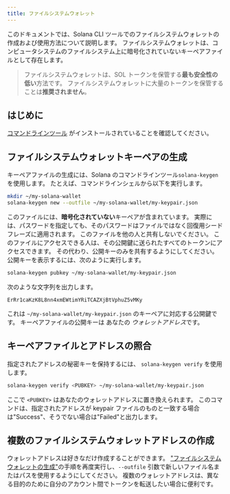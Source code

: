 ```yaml
---
title: ファイルシステムウォレット
---
```


このドキュメントでは、Solana CLI ツールでのファイルシステムウォレットの作成および使用方法について説明します。 ファイルシステムウォレットは、コンピュータシステムのファイルシステム上に暗号化されていないキーペアファイルとして存在します。

> ファイルシステムウォレットは、SOL トークンを保管する**最も安全性の低い**方法です。 ファイルシステムウォレットに大量のトークンを保管することは**推奨されません**。

## はじめに

[コマンドラインツール](../cli/install-solana-cli-tools.md) がインストールされていることを確認してください。

## ファイルシステムウォレットキーペアの生成

キーペアファイルの生成には、Solana のコマンドラインツール`solana-keygen`を使用します。 たとえば、コマンドラインシェルから以下を実行します。

```bash
mkdir ~/my-solana-wallet
solana-keygen new --outfile ~/my-solana-wallet/my-keypair.json
```

このファイルには、**暗号化されていない**キーペアが含まれています。 実際には、パスワードを指定しても、そのパスワードはファイルではなく回復用シードフレーズに適用されます。 このファイルを他の人と共有しないでください。 このファイルにアクセスできる人は、その公開鍵に送られたすべてのトークンにアクセスできます。 その代わり、公開キーのみを共有するようにしてください。 公開キーを表示するには、次のように実行します。

```bash
solana-keygen pubkey ~/my-solana-wallet/my-keypair.json
```

次のような文字列を出力します。

```text
ErRr1caKzK8L8nn4xmEWtimYRiTCAZXjBtVphuZ5vMKy
```

これは `~/my-solana-wallet/my-keypair.json` のキーペアに対応する公開鍵です。 キーペアファイルの公開キーは あなたの *ウォレットアドレス*です。

## キーペアファイルとアドレスの照合

指定されたアドレスの秘密キーを保持するには、 `solana-keygen verify` を使用します。

```bash
solana-keygen verify <PUBKEY> ~/my-solana-wallet/my-keypair.json
```

ここで `<PUBKEY>` はあなたのウォレットアドレスに置き換えられます。 このコマンドは、指定されたアドレスが keypair ファイルのものと一致する場合は"Success"、そうでない場合は"Failed"と出力します。

## 複数のファイルシステムウォレットアドレスの作成

ウォレットアドレスは好きなだけ作成することができます。 ["ファイルシステムウォレットの生成"](#generate-a-file-system-wallet-keypair)の手順を再度実行し、`--outfile` 引数で新しいファイル名またはパスを使用するようにしてください。 複数のウォレットアドレスは、異なる目的のために自分のアカウント間でトークンを転送したい場合に便利です。
